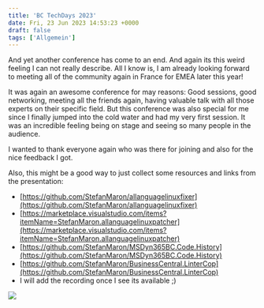 ```yaml
---
title: 'BC TechDays 2023'
date: Fri, 23 Jun 2023 14:53:23 +0000
draft: false
tags: ['Allgemein']
---
```


And yet another conference has come to an end. And again its this weird feeling I can not really describe. All I know is, I am already looking forward to meeting all of the community again in France for EMEA later this year!

It was again an awesome conference for may reasons: Good sessions, good networking, meeting all the friends again, having valuable talk with all those experts on their specific field. But this conference was also special for me since I finally jumped into the cold water and had my very first session. It was an incredible feeling being on stage and seeing so many people in the audience.

I wanted to thank everyone again who was there for joining and also for the nice feedback I got.

Also, this might be a good way to just collect some resources and links from the presentation:

*   [https://github.com/StefanMaron/allanguagelinuxfixer](https://github.com/StefanMaron/allanguagelinuxfixer)
*   [https://marketplace.visualstudio.com/items?itemName=StefanMaron.allanguagelinuxpatcher](https://marketplace.visualstudio.com/items?itemName=StefanMaron.allanguagelinuxpatcher)
*   [https://github.com/StefanMaron/MSDyn365BC.Code.History](https://github.com/StefanMaron/MSDyn365BC.Code.History)
*   [https://github.com/StefanMaron/BusinessCentral.LinterCop](https://github.com/StefanMaron/BusinessCentral.LinterCop)
*   I will add the recording once I see its available ;)

![](https://stefanmaron.files.wordpress.com/2023/06/img_8384.jpeg)